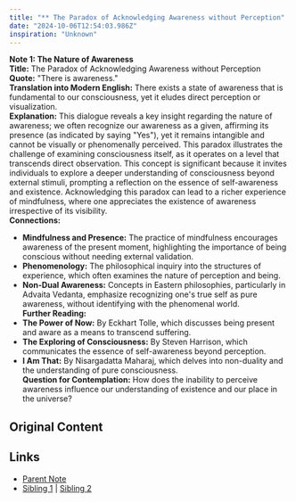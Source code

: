 ```yaml
---
title: "** The Paradox of Acknowledging Awareness without Perception"
date: "2024-10-06T12:54:03.986Z"
inspiration: "Unknown"
---
```



**Note 1: The Nature of Awareness**  
**Title:** The Paradox of Acknowledging Awareness without Perception  
**Quote:** "There is awareness."  
**Translation into Modern English:** There exists a state of awareness that is fundamental to our consciousness, yet it eludes direct perception or visualization.  
**Explanation:** This dialogue reveals a key insight regarding the nature of awareness; we often recognize our awareness as a given, affirming its presence (as indicated by saying "Yes"), yet it remains intangible and cannot be visually or phenomenally perceived. This paradox illustrates the challenge of examining consciousness itself, as it operates on a level that transcends direct observation. This concept is significant because it invites individuals to explore a deeper understanding of consciousness beyond external stimuli, prompting a reflection on the essence of self-awareness and existence. Acknowledging this paradox can lead to a richer experience of mindfulness, where one appreciates the existence of awareness irrespective of its visibility.  
**Connections:**  
- **Mindfulness and Presence:** The practice of mindfulness encourages awareness of the present moment, highlighting the importance of being conscious without needing external validation.  
- **Phenomenology:** The philosophical inquiry into the structures of experience, which often examines the nature of perception and being.  
- **Non-Dual Awareness:** Concepts in Eastern philosophies, particularly in Advaita Vedanta, emphasize recognizing one's true self as pure awareness, without identifying with the phenomenal world.  
**Further Reading:**  
- **The Power of Now:** By Eckhart Tolle, which discusses being present and aware as a means to transcend suffering.  
- **The Exploring of Consciousness:** By Steven Harrison, which communicates the essence of self-awareness beyond perception.  
- **I Am That:** By Nisargadatta Maharaj, which delves into non-duality and the understanding of pure consciousness.  
**Question for Contemplation:** How does the inability to perceive awareness influence our understanding of existence and our place in the universe?  



## Original Content



## Links

- [Parent Note](/parent-note.md)
- [Sibling 1](/zettel1.md) | [Sibling 2](/zettel2.md)
